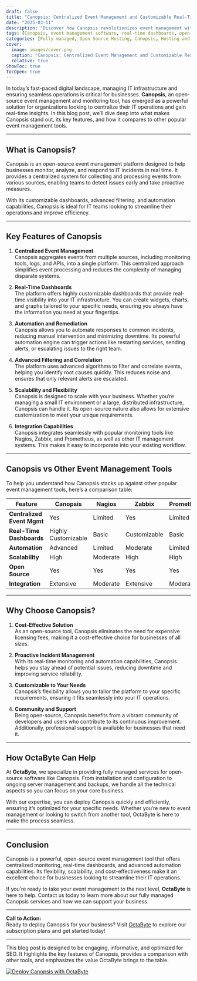 ```yaml
---
draft: false
title: "Canopsis: Centralized Event Management and Customizable Real-Time Dashboards"
date: "2025-03-11"
description: "Discover how Canopsis revolutionizes event management with its centralized monitoring, real-time dashboards, and customizable features. Learn why it’s a top choice for businesses seeking efficient open-source solutions for IT operations."
tags: [Canopsis, event management software, real-time dashboards, open-source monitoring tools, IT operations management, centralized event management, Canopsis vs Nagios, Canopsis vs Zabbix, Canopsis features]
categories: [Fully managed, Open Source Hosting, Canopsis, Hosting and Infrastructure, Monitoring]
cover:
  image: images/cover.png
  caption: "Canopsis: Centralized Event Management and Customizable Real-Time Dashboards"
  relative: true
ShowToc: true
TocOpen: true
---
```



In today’s fast-paced digital landscape, managing IT infrastructure and ensuring seamless operations is critical for businesses. **Canopsis**, an open-source event management and monitoring tool, has emerged as a powerful solution for organizations looking to centralize their IT operations and gain real-time insights. In this blog post, we’ll dive deep into what makes Canopsis stand out, its key features, and how it compares to other popular event management tools.  

---

## What is Canopsis?  

Canopsis is an open-source event management platform designed to help businesses monitor, analyze, and respond to IT incidents in real time. It provides a centralized system for collecting and processing events from various sources, enabling teams to detect issues early and take proactive measures.  

With its customizable dashboards, advanced filtering, and automation capabilities, Canopsis is ideal for IT teams looking to streamline their operations and improve efficiency.  

---

## Key Features of Canopsis  

1. **Centralized Event Management**  
   Canopsis aggregates events from multiple sources, including monitoring tools, logs, and APIs, into a single platform. This centralized approach simplifies event processing and reduces the complexity of managing disparate systems.  

2. **Real-Time Dashboards**  
   The platform offers highly customizable dashboards that provide real-time visibility into your IT infrastructure. You can create widgets, charts, and graphs tailored to your specific needs, ensuring you always have the information you need at your fingertips.  

3. **Automation and Remediation**  
   Canopsis allows you to automate responses to common incidents, reducing manual intervention and minimizing downtime. Its powerful automation engine can trigger actions like restarting services, sending alerts, or escalating issues to the right team.  

4. **Advanced Filtering and Correlation**  
   The platform uses advanced algorithms to filter and correlate events, helping you identify root causes quickly. This reduces noise and ensures that only relevant alerts are escalated.  

5. **Scalability and Flexibility**  
   Canopsis is designed to scale with your business. Whether you’re managing a small IT environment or a large, distributed infrastructure, Canopsis can handle it. Its open-source nature also allows for extensive customization to meet your unique requirements.  

6. **Integration Capabilities**  
   Canopsis integrates seamlessly with popular monitoring tools like Nagios, Zabbix, and Prometheus, as well as other IT management systems. This makes it easy to incorporate into your existing workflow.  

---

## Canopsis vs Other Event Management Tools  

To help you understand how Canopsis stacks up against other popular event management tools, here’s a comparison table:  

| Feature                  | Canopsis               | Nagios                 | Zabbix                 | Prometheus             |  
|--------------------------|------------------------|------------------------|------------------------|------------------------|  
| **Centralized Event Mgmt** | Yes                   | Limited                | Yes                    | Limited                |  
| **Real-Time Dashboards**  | Highly Customizable   | Basic                  | Customizable           | Basic                  |  
| **Automation**            | Advanced              | Limited                | Moderate               | Limited                |  
| **Scalability**           | High                  | Moderate               | High                   | High                   |  
| **Open Source**           | Yes                   | Yes                    | Yes                    | Yes                    |  
| **Integration**           | Extensive             | Moderate               | Extensive              | Moderate               |  

---

## Why Choose Canopsis?  

1. **Cost-Effective Solution**  
   As an open-source tool, Canopsis eliminates the need for expensive licensing fees, making it a cost-effective choice for businesses of all sizes.  

2. **Proactive Incident Management**  
   With its real-time monitoring and automation capabilities, Canopsis helps you stay ahead of potential issues, reducing downtime and improving service reliability.  

3. **Customizable to Your Needs**  
   Canopsis’s flexibility allows you to tailor the platform to your specific requirements, ensuring it fits seamlessly into your IT operations.  

4. **Community and Support**  
   Being open-source, Canopsis benefits from a vibrant community of developers and users who contribute to its continuous improvement. Additionally, professional support is available for businesses that need it.  

---

## How OctaByte Can Help  

At **OctaByte**, we specialize in providing fully managed services for open-source software like Canopsis. From installation and configuration to ongoing server management and backups, we handle all the technical aspects so you can focus on your core business.  

With our expertise, you can deploy Canopsis quickly and efficiently, ensuring it’s optimized for your specific needs. Whether you’re new to event management or looking to switch from another tool, OctaByte is here to make the process seamless.  

---

## Conclusion  

Canopsis is a powerful, open-source event management tool that offers centralized monitoring, real-time dashboards, and advanced automation capabilities. Its flexibility, scalability, and cost-effectiveness make it an excellent choice for businesses looking to streamline their IT operations.  

If you’re ready to take your event management to the next level, **OctaByte** is here to help. Contact us today to learn more about our fully managed Canopsis services and how we can support your business.  

---

**Call to Action:**  
Ready to deploy Canopsis for your business? Visit [OctaByte](https://octabyte.io) to explore our subscription plans and get started today!  

--- 

This blog post is designed to be engaging, informative, and optimized for SEO. It highlights the key features of Canopsis, provides a comparison with other tools, and emphasizes the value OctaByte brings to the table.

[![Deploy Canopsis with OctaByte](/images/deploy-on-octabyte.png)](https://octabyte.io/fully-managed-open-source-services/hosting-and-infrastructure/monitoring/canopsis)